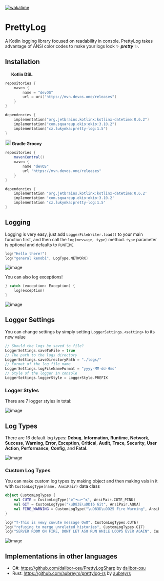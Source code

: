 [![wakatime](https://wakatime.com/badge/github/LukynkaCZE/PrettyLog.svg)](https://wakatime.com/badge/github/LukynkaCZE/PrettyLog)

# PrettyLog

A Kotlin logging library focused on readability in console.
PrettyLog takes advantage of ANSI color codes to make your logs look ✨ ***pretty*** ✨.

## Installation

<img src="https://cdn.worldvectorlogo.com/logos/kotlin-2.svg" width="16px"></img>
**Kotlin DSL**
```kotlin
repositories {
    maven {
        name = "devOS"
        url = uri("https://mvn.devos.one/releases")
    }
}

dependencies {
    implementation("org.jetbrains.kotlinx:kotlinx-datetime:0.6.2")
    implementation("com.squareup.okio:okio:3.10.2")
    implementation("cz.lukynka:pretty-log:1.5")
}
```
<img src="https://github.com/LukynkaCZE/PrettyLog/assets/48604271/3293feca-7395-4100-8b61-257ba40dbe3c" width="18px"></img>
**Gradle Groovy**
```groovy
repositories {
    mavenCentral()
    maven {
        name "devOS"
        url "https://mvn.devos.one/releases"
    }
}

dependencies {
    implementation 'org.jetbrains.kotlinx:kotlinx-datetime:0.6.2'
    implementation 'com.squareup.okio:okio:3.10.2'
    implementation 'cz.lukynka:pretty-log:1.5'
}
```
## Logging
Logging is very easy, just add `LoggerFileWriter.load()` to your main function first, and then call the `log(message, type)` method. `type` parameter is optional and defaults to `RUNTIME`
```kotlin
log("Hello there!")
log("general kenobi", LogType.NETWORK)
```
![image](https://github.com/LukynkaCZE/PrettyLog/assets/48604271/4052e4f2-6b69-4e95-a2ee-ba130615d82f)


You can also log exceptions!
```kotlin
} catch (exception: Exception) {
    log(exception)
}
```
![image](https://github.com/LukynkaCZE/PrettyLog/assets/48604271/a5268ff2-7736-43df-bfb0-2a82bfc6ecc3)

## Logger Settings
You can change settings by simply setting `LoggerSettings.<setting>` to its new value

```kotlin
// Should the logs be saved to file?
LoggerSettings.saveToFile = true
// The path to the logs directory
LoggerSettings.saveDirectoryPath = "./logs/"
// Format of the log file name
LoggerSettings.logFileNameFormat = "yyyy-MM-dd-Hms"
// Style of the logger in console
LoggerSettings.loggerStyle = LoggerStyle.PREFIX
```

### Logger Styles
There are 7 logger styles in total:

![image](https://github.com/LukynkaCZE/PrettyLog/assets/48604271/17c8ab17-3003-4c5a-a4dd-91c0b08203f8)

## Log Types
There are 16 default log types: **Debug**, **Information**, **Runtime**, **Network**, **Success**, **Warning**, **Error**, **Exception**, **Critical**, **Audit**, **Trace**, **Security**, **User Action**, **Performance**, **Config**, and **Fatal**.

![image](https://github.com/LukynkaCZE/PrettyLog/assets/48604271/ee41b3a2-b2af-4ba8-a5d5-cfb7410b1065)

### Custom Log Types
You can make custom log types by making object and then making vals in it with `CustomLogType(name, AnsiPair)` data class

```kotlin
object CustomLogTypes {
    val CUTE = CustomLogType("≽^•⩊•^≼", AnsiPair.CUTE_PINK)
    val GIT = CustomLogType("\uD83E\uDD16 Git", AnsiPair.AQUA)
    val FIRE_WARNING = CustomLogType("\uD83D\uDD25 Fire Warning", AnsiPair.ORANGE)
}
```
```kotlin
log("T-This is vewy cuwute message OwO", CustomLogTypes.CUTE)
log("refusing to merge unrelated histories", CustomLogTypes.GIT)
log("SERVER ROOM ON FIRE, DONT LET ASO RUN WHILE LOOPS EVER AGAIN", CustomLogTypes.FIRE_WARNING)
```

![image](https://github.com/LukynkaCZE/PrettyLog/assets/48604271/93f82bab-1ccc-470b-8827-cfe4a1409a55)

## Implementations in other languages

- C#: https://github.com/dalibor-osu/PrettyLogSharp by [dalibor-osu](https://github.com/dalibor-osu)
- Rust: https://github.com/aubreyrs/prettylog-rs by [aubreyrs](https://github.com/aubreyrs/)
